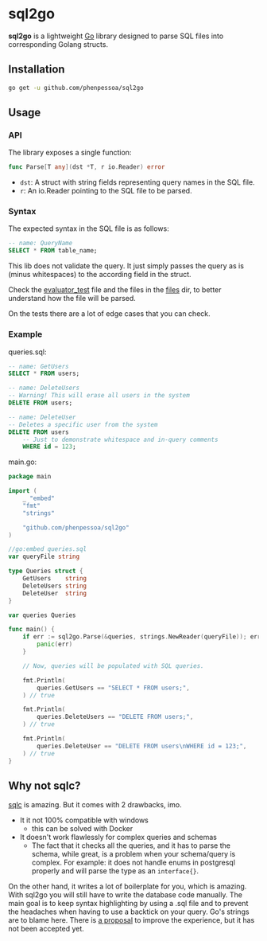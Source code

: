 # sql2go

<strong>sql2go</strong> is a lightweight [Go](https://go.dev/) library designed to parse SQL files into corresponding Golang structs.

## Installation

```bash
go get -u github.com/phenpessoa/sql2go
```

## Usage

### API

The library exposes a single function:

```go
func Parse[T any](dst *T, r io.Reader) error
```

- `dst`: A struct with string fields representing query names in the SQL file.
- `r`: An io.Reader pointing to the SQL file to be parsed.

### Syntax

The expected syntax in the SQL file is as follows:

```sql
-- name: QueryName
SELECT * FROM table_name;
```

This lib does not validate the query. It just simply passes the query as is (minus whitespaces) to the according field in the struct.

Check the [evaluator_test](https://github.com/phenpessoa/sql2go/blob/main/internal/parser/evaluator_test.go) file and the files in the [files](https://github.com/phenpessoa/sql2go/tree/main/internal/testdata/files) dir, to better understand how the file will be parsed.

On the tests there are a lot of edge cases that you can check.

### Example

queries.sql:

```sql
-- name: GetUsers
SELECT * FROM users;

-- name: DeleteUsers
-- Warning! This will erase all users in the system
DELETE FROM users;

-- name: DeleteUser
-- Deletes a specific user from the system
DELETE FROM users
    -- Just to demonstrate whitespace and in-query comments
    WHERE id = 123;
```

main.go:

```go
package main

import (
	_ "embed"
	"fmt"
	"strings"

	"github.com/phenpessoa/sql2go"
)

//go:embed queries.sql
var queryFile string

type Queries struct {
	GetUsers    string
	DeleteUsers string
	DeleteUser  string
}

var queries Queries

func main() {
	if err := sql2go.Parse(&queries, strings.NewReader(queryFile)); err != nil {
		panic(err)
	}

	// Now, queries will be populated with SQL queries.

	fmt.Println(
		queries.GetUsers == "SELECT * FROM users;",
	) // true

	fmt.Println(
		queries.DeleteUsers == "DELETE FROM users;",
	) // true

	fmt.Println(
		queries.DeleteUser == "DELETE FROM users\nWHERE id = 123;",
	) // true
}
```

## Why not sqlc?

[sqlc](https://github.com/sqlc-dev/sqlc) is amazing. But it comes with 2 drawbacks, imo.

- It it not 100% compatible with windows
  - this can be solved with Docker
- It doesn't work flawlessly for complex queries and schemas
  - The fact that it checks all the queries, and it has to parse the schema, while great, is a problem when your schema/query is complex. For example: it does not handle enums in postgresql properly and will parse the type as an `interface{}`.

On the other hand, it writes a lot of boilerplate for you, which is amazing. With sql2go you will still have to write the database code manually. The main goal is to keep syntax highlighting by using a .sql file and to prevent the headaches when having to use a backtick on your query. Go's strings are to blame here. There is [a proposal](https://github.com/golang/go/issues/32590) to improve the experience, but it has not been accepted yet.
